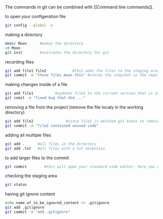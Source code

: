 The commands in git can be combined with [[Command line commands]]. 

to open your configeration file
```bash
git config --global -e
```

making a directory
```bash
mkdir Moon      #makes the directory
cd Moon
git init        #initiates the directory for git
```

recording files
```bash
git add file1 file2            #this adds the files to the staging area
git commit -m "these files mean this" #stores the snapshot in the repo, and adds a meaningfull comment
```

making changes inside of a file
```bash
git add file1          #updates file1 to the current version that is on the local machine
git comit -m "fixed bug that did ..."
```

removing a file from the project (remove the file localy in the working directory)
```bash
git add file2               #since file2 is deleted git knows to remove the file from the staging area
git commit -m "file2 contained unused code"
```

adding all multiple files
```bash
git add .      #all files in the directory
git add .txt   #all files with a txt extention
```

to add larger files to the commit
```bash
git commit        #this will open your standard code editor, here you will be able to add a longer masage to your commit
```

checking the staging area
```bash
git status
```

having git ignore content
```bash
echo name_of_to_be_ignored_content >> .gitignore
git add .gitignore
git commit -m "add .gitignore"
```